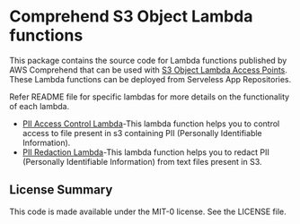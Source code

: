 # Comprehend S3 Object Lambda functions
	   
This package contains the source code for Lambda functions published by AWS Comprehend that can be used with [S3 Object Lambda Access Points](https://docs.aws.amazon.com/AmazonS3/latest/userguide/transforming-objects.html).  
These Lambda functions can be deployed from Serveless App Repositories.
   
Refer README file for specific lambdas for more details on the functionality of each lambda. 
* [PII Access Control Lambda](ACCESS_CONTROL_README.md)-This lambda function helps you to control access to file present in s3 containing PII (Personally Identifiable Information). 
* [PII Redaction Lambda](REDACTION_README.md)-This lambda function helps you to redact PII (Personally Identifiable Information) from text files present in S3. 
 
 
## License Summary

This code is made available under the MIT-0 license. See the LICENSE file.
